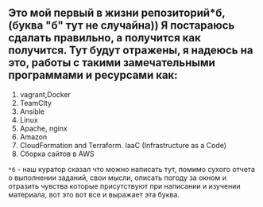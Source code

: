 Это мой первый в жизни репозиторий*б, (буква "б" тут не случайна))
Я постараюсь сдалать правильно, а получится как получится.
Тут будут отражены, я надеюсь на это, работы  с такими замечательными программами и ресурсами как:
---
1. vagrant,Docker 
2. TeamCIty
3. Ansible
4. Linux
5. Apache, nginx
6. Amazon
7. CloudFormation and Terraform. IaaC (Infrastructure as a Code)
8. Сборка сайтов в AWS

 `*б` - наш куратор сказал что можно написать тут, помимо сухого отчета о выполнении заданий, свои мысли, описать погоду за окном и отразить чувства которые присутствуют при написании и изучении материала, вот это вот все и выражает эта буква.

